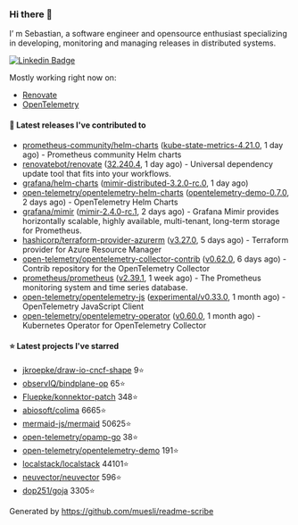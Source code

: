 ### Hi there 👋

I’ m Sebastian, a software engineer and opensource enthusiast specializing in developing, monitoring and managing releases in distributed systems.

[![Linkedin Badge](https://img.shields.io/badge/-LinkedIn-blue?style=flat&logo=Linkedin&logoColor=white&link=https://www.linkedin.com/in/sebastian-poxhofer/)](https://www.linkedin.com/in/sebastian-poxhofer/)

Mostly working right now on:
- [Renovate](https://github.com/renovatebot/renovate)
- [OpenTelemetry](https://github.com/open-telemetry)



#### 🚀 Latest releases I've contributed to

- [prometheus-community/helm-charts](https://github.com/prometheus-community/helm-charts) ([kube-state-metrics-4.21.0](https://github.com/prometheus-community/helm-charts/releases/tag/kube-state-metrics-4.21.0), 1 day ago) - Prometheus community Helm charts
- [renovatebot/renovate](https://github.com/renovatebot/renovate) ([32.240.4](https://github.com/renovatebot/renovate/releases/tag/32.240.4), 1 day ago) - Universal dependency update tool that fits into your workflows.
- [grafana/helm-charts](https://github.com/grafana/helm-charts) ([mimir-distributed-3.2.0-rc.0](https://github.com/grafana/helm-charts/releases/tag/mimir-distributed-3.2.0-rc.0), 1 day ago)
- [open-telemetry/opentelemetry-helm-charts](https://github.com/open-telemetry/opentelemetry-helm-charts) ([opentelemetry-demo-0.7.0](https://github.com/open-telemetry/opentelemetry-helm-charts/releases/tag/opentelemetry-demo-0.7.0), 2 days ago) - OpenTelemetry Helm Charts
- [grafana/mimir](https://github.com/grafana/mimir) ([mimir-2.4.0-rc.1](https://github.com/grafana/mimir/releases/tag/mimir-2.4.0-rc.1), 2 days ago) - Grafana Mimir provides horizontally scalable, highly available, multi-tenant, long-term storage for Prometheus.
- [hashicorp/terraform-provider-azurerm](https://github.com/hashicorp/terraform-provider-azurerm) ([v3.27.0](https://github.com/hashicorp/terraform-provider-azurerm/releases/tag/v3.27.0), 5 days ago) - Terraform provider for Azure Resource Manager
- [open-telemetry/opentelemetry-collector-contrib](https://github.com/open-telemetry/opentelemetry-collector-contrib) ([v0.62.0](https://github.com/open-telemetry/opentelemetry-collector-contrib/releases/tag/v0.62.0), 6 days ago) - Contrib repository for the OpenTelemetry Collector
- [prometheus/prometheus](https://github.com/prometheus/prometheus) ([v2.39.1](https://github.com/prometheus/prometheus/releases/tag/v2.39.1), 1 week ago) - The Prometheus monitoring system and time series database.
- [open-telemetry/opentelemetry-js](https://github.com/open-telemetry/opentelemetry-js) ([experimental/v0.33.0](https://github.com/open-telemetry/opentelemetry-js/releases/tag/experimental%2Fv0.33.0), 1 month ago) - OpenTelemetry JavaScript Client
- [open-telemetry/opentelemetry-operator](https://github.com/open-telemetry/opentelemetry-operator) ([v0.60.0](https://github.com/open-telemetry/opentelemetry-operator/releases/tag/v0.60.0), 1 month ago) - Kubernetes Operator for OpenTelemetry Collector

#### ⭐ Latest projects I've starred

- [jkroepke/draw-io-cncf-shape](https://github.com/jkroepke/draw-io-cncf-shape) 9⭐
- [observIQ/bindplane-op](https://github.com/observIQ/bindplane-op) 65⭐
- [Fluepke/konnektor-patch](https://github.com/Fluepke/konnektor-patch) 348⭐
- [abiosoft/colima](https://github.com/abiosoft/colima) 6665⭐
- [mermaid-js/mermaid](https://github.com/mermaid-js/mermaid) 50625⭐
- [open-telemetry/opamp-go](https://github.com/open-telemetry/opamp-go) 38⭐
- [open-telemetry/opentelemetry-demo](https://github.com/open-telemetry/opentelemetry-demo) 191⭐
- [localstack/localstack](https://github.com/localstack/localstack) 44101⭐
- [neuvector/neuvector](https://github.com/neuvector/neuvector) 596⭐
- [dop251/goja](https://github.com/dop251/goja) 3305⭐



Generated by https://github.com/muesli/readme-scribe
